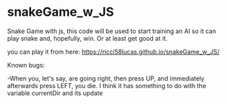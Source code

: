 # snakeGame_w_JS
Snake Game with js, this code will be used to start training an AI so it can play snake and, hopefully, win. Or at least get good at it.

you can play it from here: https://ricci58lucas.github.io/snakeGame_w_JS/

Known bugs:

-When you, let's say, are going right, then press UP, and immediately afterwards press LEFT, you die.
I think it has something to do with the variable currentDir and its update
